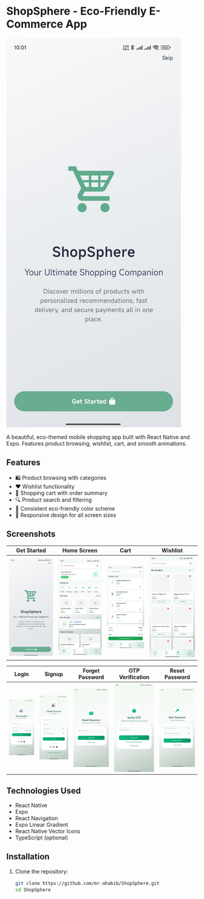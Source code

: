 # ShopSphere - Eco-Friendly E-Commerce App

![ShopSphere Banner](screenshots/9.jpg) <!-- Add your banner image here -->

A beautiful, eco-themed mobile shopping app built with React Native and Expo. Features product browsing, wishlist, cart, and smooth animations.

## Features

- 🛍️ Product browsing with categories
- ❤️ Wishlist functionality
- 🛒 Shopping cart with order summary
- 🔍 Product search and filtering
- 🎨 Consistent eco-friendly color scheme
- 📱 Responsive design for all screen sizes

## Screenshots

| Get Started | Home Screen | Cart | Wishlist|
|-------------|-------------|------|---------|
| ![Home](screenshots/9.jpg) | ![Product](screenshots/6.jpg) | ![Cart](screenshots/7.jpg) | ![Wishlist](screenshots/8.jpg) |

| Login | Signup | Forget Password | OTP Verification | Reset Password |
|-------|--------|-----------------|------------------|----------------|
| ![Login](screenshots/1.jpg) | ![Signup](screenshots/2.jpg) | ![Forget Password](screenshots/3.jpg) | ![OTP Verification](screenshots/4.jpg) | ![Reset Password](screenshots/5.jpg) |
## Technologies Used

- React Native
- Expo
- React Navigation
- Expo Linear Gradient
- React Native Vector Icons
- TypeScript (optional)

## Installation

1. Clone the repository:
   ```bash
   git clone https://github.com/mr-ahabib/ShopSphere.git
   cd ShopSphere